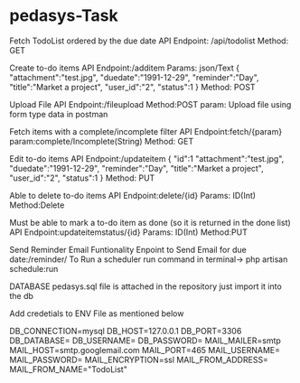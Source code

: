 # pedasys-Task

Fetch TodoList ordered by the due date API
Endpoint: /api/todolist 
Method: GET

Create to-do items API
Endpoint:/additem
Params: json/Text
{
    "attachment":"test.jpg",
	"duedate":"1991-12-29",
	"reminder":"Day",
	"title":"Market a project",
	"user_id":"2",
	"status":1
}
Method: POST

Upload File API 
Endpoint:/fileupload
Method:POST
param: Upload file using form type data in postman


Fetch items with a complete/incomplete filter API
Endpoint:fetch/{param}
param:complete/Incomplete(String)
Method: GET


Edit to-do items API
Endpoint:/updateitem
{
    "id":1
    "attachment":"test.jpg",
	"duedate":"1991-12-29",
	"reminder":"Day",
	"title":"Market a project",
	"user_id":"2",
	"status":1
}
Method: PUT



Able to delete to-do items API
Endpoint:delete/{id}
Params: ID(Int)
Method:Delete

Must be able to mark a to-do item as done (so it is returned in the done list) API
Endpoint:updateitemstatus/{id}
Params: ID(Int)
Method:PUT

Send Reminder Email Funtionality
Enpoint to Send Email for due date:/reminder/
To Run a scheduler run command in terminal-> php artisan schedule:run






DATABASE
pedasys.sql file is attached in the repository just import it into the db


Add credetials to ENV File as mentioned below

DB_CONNECTION=mysql
DB_HOST=127.0.0.1
DB_PORT=3306
DB_DATABASE=<your db name>
DB_USERNAME=<your db username>
DB_PASSWORD=<your db password>
MAIL_MAILER=smtp
MAIL_HOST=smtp.googlemail.com
MAIL_PORT=465
MAIL_USERNAME=<senders email address>
MAIL_PASSWORD=<senders email password>
MAIL_ENCRYPTION=ssl
MAIL_FROM_ADDRESS=<senders email address>
MAIL_FROM_NAME="TodoList"



